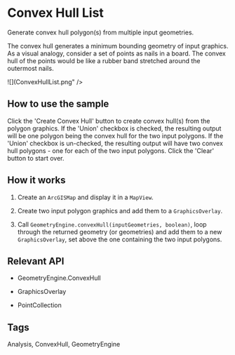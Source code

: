 # Convex Hull List

Generate convex hull polygon(s) from multiple input geometries. 

The convex hull generates a minimum bounding geometry of input graphics. As a visual analogy, consider a set of points as nails in a board. The convex hull of the points would be like a rubber band stretched around the outermost nails.

![](ConvexHullList.png" />

## How to use the sample

Click the 'Create Convex Hull' button to create convex hull(s) from the polygon graphics. If the 'Union' checkbox is checked, the resulting output will be one polygon being the convex hull for the two input polygons. If the 'Union' checkbox is un-checked, the resulting output will have two convex hull polygons - one for each of the two input polygons. Click the 'Clear' button to start over.

## How it works


1. Create an `ArcGISMap` and display it in a `MapView`.

2. Create two input polygon graphics and add them to a `GraphicsOverlay`.

3. Call `GeometryEngine.convexHull(inputGeometries, boolean)`, loop through the returned geometry (or geometries) and add them to a new `GraphicsOverlay`, set above the one containing the two input polygons.


## Relevant API


* GeometryEngine.ConvexHull

* GraphicsOverlay

* PointCollection



## Tags

Analysis, ConvexHull, GeometryEngine

